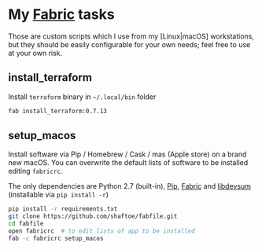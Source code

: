 # My [Fabric](http://www.fabfile.org/) tasks

Those are custom scripts which I use from my [Linux|macOS] workstations, but they should be easily configurable for your own needs; feel free to use at your own risk.

## install_terraform

Install `terraform` binary in `~/.local/bin` folder

```bash
fab install_terraform:0.7.13
```

## setup_macos

Install software via Pip / Homebrew / Cask / mas (Apple store) on a brand new macOS. You can overwrite the default lists of software to be installed editing `fabricrc`.

The only dependencies are Python 2.7 (built-in), [Pip](http://stackoverflow.com/questions/17271319/how-to-install-pip-on-mac-os-x), [Fabric](http://www.fabfile.org/) and [libdevsum](https://github.com/shaftoe/libdevsum) (installable via `pip install -r`)

```bash
pip install -r requirements.txt
git clone https://github.com/shaftoe/fabfile.git
cd fabfile
open fabricrc  # to edit lists of app to be installed
fab -c fabricrc setup_macos
```
